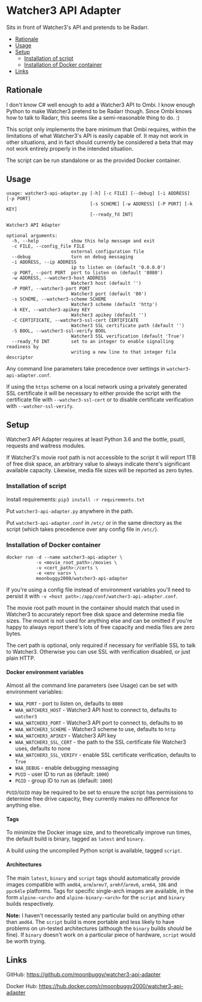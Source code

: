 # Watcher3 API Adapter
Sits in front of Watcher3's API and pretends to be Radarr.

*   [Rationale](#rationale)
*   [Usage](#usage)
*   [Setup](#setup)
    *   [Installation of script](#installation-of-script)
    *   [Installation of Docker container](#installation-of-docker-container)
*   [Links](#links)

## Rationale
I don't know C# well enough to add a Watcher3 API to Ombi. I know enough Python to make Watcher3 pretend to be Radarr though. Since Ombi knows how to talk to Radarr, this seems like a semi-reasonable thing to do. :)

This script only implements the bare minimum that Ombi requires, within the limitations of what Watcher3's API is easily capable of. It may not work in other situations, and in fact should currently be considered a beta that may not work entirely properly in the intended situation.

The script can be run standalone or as the provided Docker container.

## Usage
```
usage: watcher3-api-adapter.py [-h] [-c FILE] [--debug] [-i ADDRESS] [-p PORT]
                               [-s SCHEME] [-w ADDRESS] [-P PORT] [-k KEY]
                               [--ready_fd INT]

Watcher3 API Adapter

optional arguments:
  -h, --help            show this help message and exit
  -c FILE, --config_file FILE
                        external configuration file
  --debug               turn on debug messaging
  -i ADDRESS, --ip ADDRESS
                        ip to listen on (default '0.0.0.0')
  -p PORT, --port PORT  port to listen on (default '8080')
  -w ADDRESS, --watcher3-host ADDRESS
                        Watcher3 host (default '')
  -P PORT, --watcher3-port PORT
                        Watcher3 port (default '80')
  -s SCHEME, --watcher3-scheme SCHEME
                        Watcher3 scheme (default 'http')
  -k KEY, --watcher3-apikey KEY
                        Watcher3 apikey (default '')
  -C CERTIFICATE, --watcher3-ssl-cert CERTIFICATE
                        Watcher3 SSL certificate path (default '')
  -S BOOL, --watcher3-ssl-verify BOOL
                        Watcher3 SSL verification (default 'True')
  --ready_fd INT        set to an integer to enable signalling readiness by
                        writing a new line to that integer file descriptor
```

Any command line parameters take precedence over settings in `watcher3-api-adapter.conf`.

If using the `https` scheme on a local network using a privately generated SSL certificate it will be necessary to either provide the script with the certificate file with `--watcher3-ssl-cert` or to disable certificate verification with `--watcher-ssl-verify`.

## Setup
Watcher3 API Adapter requires at least Python 3.6 and the bottle, psutil, requests and waitress modules.

If Watcher3's movie root path is not accessible to the script it will report 1TB of free disk space, an arbitrary value to always indicate there's significant available capacity. Likewise, media file sizes will be reported as zero bytes.

### Installation of script
Install requirements: `pip3 install -r requirements.txt`

Put `watcher3-api-adapter.py` anywhere in the path.

Put `watcher3-api-adapter.conf` in `/etc/` or in the same directory as the script (which takes precedence over any config file in `/etc/`).

### Installation of Docker container
```
docker run -d --name watcher3-api-adapter \
           -v <movie_root_path>:/movies \
           -v <cert_path>:/certs \
           -e <env vars> \
           moonbuggy2000/watcher3-api-adapter
```

If you're using a config file instead of environment variables you'll need to persist it with `-v <host path>:/app/conf/watcher3-api-adapter.conf`.

The movie root path mount in the container should match that used in Watcher3 to accurately report free disk space and determine media file sizes. The mount is not used for anything else and can be omitted if you're happy to always report there's lots of free capacity and media files are zero bytes.

The cert path is optional, only required if necessary for verifiable SSL to talk to Watcher3. Otherwise you can use SSL with verification disabled, or just plain HTTP.

#### Docker environment variables
Almost all the command line parameters (see Usage) can be set with environment variables:

*   `WAA_PORT`                 - port to listen on, defaults to `8080`
*   `WAA_WATCHER3_HOST`        - Watcher3 API host to connect to, defaults to `watcher3`
*   `WAA_WATCHER3_PORT`        - Watcher3 API port to connect to, defaults to `80`
*   `WAA_WATCHER3_SCHEME`      - Watcher3 scheme to use, defaults to `http`
*   `WAA_WATCHER3_APIKEY`      - Watcher3 API key
*   `WAA_WATCHER3_SSL_CERT`    - the path to the SSL certificate file Watcher3 uses, defaults to none
*   `WAA_WATCHER3_SSL_VERIFY`  - enable SSL certificate verification, defaults to `True`
*   `WAA_DEBUG`                - enable debugging messaging
*   `PUID`                     - user ID to run as (default: `1000`)
*   `PGID`                     - group ID to run as (default: `1000`)

`PUID`/`GUID` may be required to be set to ensure the script has permissions to determine free drive capacity, they currently makes no difference for anything else.

#### Tags
To minimize the Docker image size, and to theoretically improve run times, the default build is binary, tagged as `latest` and `binary`.

A build using the uncompiled Python script is available, tagged `script`.

#### Architectures
The main `latest`, `binary` and `script` tags should automatically provide images compatible with `amd64`, `arm`/`armv7`, `armhf`/`armv6`, `arm64`, `386` and `ppc64le` platforms. Tags for specific single-arch images are available, in the form `alpine-<arch>` and `alpine-binary-<arch>` for the `script` and `binary` builds respectively.

**Note:** I haven't necessarily tested any particular build on anything other than `amd64`. The `script` build is more portable and less likely to have problems on un-tested architectures (although the `binary` builds _should_ be fine). If `binary` doesn't work on a particular piece of hardware, `script` would be worth trying.

## Links
GitHub: <https://github.com/moonbuggy/watcher3-api-adapter>

Docker Hub: <https://hub.docker.com/r/moonbuggy2000/watcher3-api-adapter>

